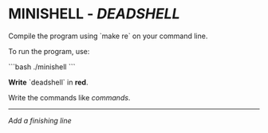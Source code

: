# MINISHELL - *DEADSHELL*

Compile the program using \`make re\` on your command line.

To run the program, use:

\`\`\`bash
./minishell
\`\`\`

**Write** \`deadshell\` in **red**.

Write the commands like *commands*. 

---

*Add a finishing line*






